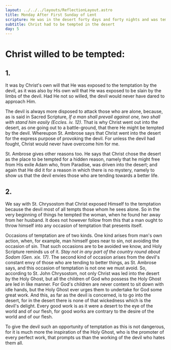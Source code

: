 ```yaml
---
layout: ../../../layouts/ReflectionLayout.astro
title: Monday After First Sunday of Lent
scripture: He was in the desert forty days and forty nights and was tempted by Satan. Mark i. 13.
subtitle: Christ had to be tempted in the desert
day: 5
---
```


# Christ willed to be tempted:

## 1.

It was by Christ's own will that He was exposed to the temptation by the devil, as it was also by His own will that He was exposed to be slain by the limbs of the devil. Had He not so willed, the devil would never have dared to approach Him.

The devil is always more disposed to attack those who are alone, because, as is said in Sacred Scripture, _If a man shall prevail against one, two shall with stand him easily (Eccles. iv. 12)_. That is why Christ went out into the desert, as one going out to a battle-ground, that there He might be tempted by the devil. Whereupon St. Ambrose says that Christ went into the desert for the express purpose of provoking the devil. For unless the devil had fought, Christ would never have overcome him for me.

St. Ambrose gives other reasons too. He says that Christ chose the desert as the place to be tempted for a hidden reason, namely that he might free from His exile Adam who, from Paradise, was driven into the desert; and again that He did it for a reason in which there is no mystery, namely to show us that the devil envies those who are tending towards a better life.

## 2.

We say with St. Chrysostom that Christ exposed Himself to the temptation because the devil most of all tempts those whom he sees alone. So in the very beginning of things he tempted the woman, when he found her away from her husband. It does not however follow from this that a man ought to throw himself into any occasion of temptation that presents itself.

Occasions of temptation are of two kinds. One kind arises from man's own action, when, for example, man himself goes near to sin, not avoiding the occasion of sin. That such occasions are to be avoided we know, and Holy Scripture reminds us of it. _Stay not in any part of the country round about Sodom (Gen. xix. 17)_. The second kind of occasion arises from the devil's constant envy of those who are tending to better things, as St. Ambrose says, and this occasion of temptation is not one we must avoid. So, according to St. John Chrysostom, not only Christ was led into the desert by the Holy Ghost, but all the children of God who possess the Holy Ghost are led in like manner. For God's children are never content to sit down with idle hands, but the Holy Ghost ever urges them to undertake for God some great work. And this, as far as the devil is concerned, is to go into the desert, for in the desert there is none of that wickedness which is the devil's delight. Every good work is as it were a desert to the eye of the world and of our flesh, for good works are contrary to the desire of the world and of our flesh.

To give the devil such an opportunity of temptation as this is not dangerous, for it is much more the inspiration of the Holy Ghost, who is the promoter of every perfect work, that prompts us than the working of the devil who hates them all.
